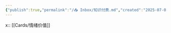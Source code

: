 ```yaml
---
{"publish":true,"permalink":"/📥 Inbox/知识付费.md","created":"2025-07-09","modified":"2025-07-09","published":"2025-07-10T00:45:03.435+08:00","cssclasses":""}
---
```



x:: [[Cards/情绪价值]]


